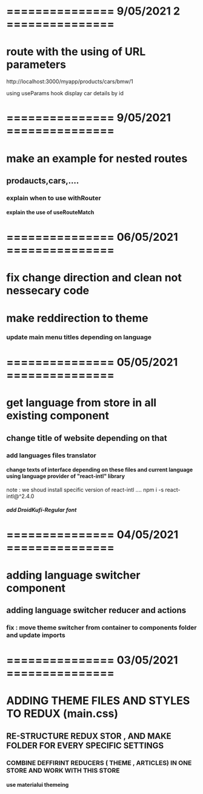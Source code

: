 # =============== 9/05/2021 2 ===============
# route with the using of URL parameters
http://localhost:3000/myapp/products/cars/bmw/1

using useParams hook
display car details by id

# =============== 9/05/2021 ===============
# make an example for nested routes
## prodaucts,cars,....
### explain when to use withRouter
#### explain the use of useRouteMatch

# =============== 06/05/2021 ===============
# fix change direction and clean not nessecary code
# make reddirection to theme 
### update main menu titles depending on language

# =============== 05/05/2021 ===============
# get language from store in all existing component
## change title of website depending on that
### add languages files translator 
#### change texts of interface depending on these files and current language using  language provider of "react-intl" library 

note : we shoud install specific version of  react-intl ....
 npm i -s react-intl@^2.4.0

##### add DroidKufi-Regular font 

# =============== 04/05/2021 ===============
# adding language switcher component
## adding language switcher reducer and actions
### fix : move theme switcher from container to components folder and update imports

# =============== 03/05/2021 ===============
#
# ADDING THEME FILES AND STYLES TO REDUX (main.css)
## RE-STRUCTURE REDUX STOR , AND MAKE FOLDER FOR EVERY SPECIFIC SETTINGS
### COMBINE DEFFIRINT REDUCERS ( THEME , ARTICLES) IN ONE STORE AND WORK WITH THIS  STORE
#### use materialui themeing 

